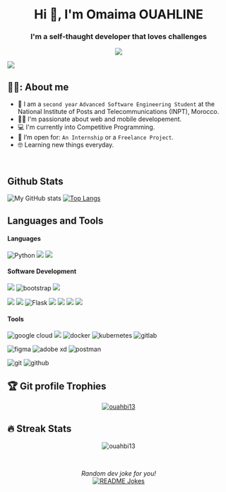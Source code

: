 <h1 align="center">Hi 👋, I'm Omaima OUAHLINE</h1>

<h3 align="center"> I'm a self-thaught developer that loves challenges </h3>
<p align="center">
  <a href="https://github.com/DenverCoder1/readme-typing-svg"><img src="https://readme-typing-svg.herokuapp.com?lines=Web+Developer;Mobile+developper;Competitive+Programmer%20&center=true&width=500&height=50"></a>
</p>

![](https://komarev.com/ghpvc/?username=ouahlineomaima&color=blueviolet)

<!--
**ouahlineomaima/ouahlineomaima** is a ✨ _special_ ✨ repository because its `README.md` (this file) appears on your GitHub profile.

Here are some ideas to get you started:

- 🔭 I’m currently working on ...
- 🌱 I’m currently learning ...
- 👯 I’m looking to collaborate on ...
- 🤔 I’m looking for help with ...
- 💬 Ask me about ...
- 📫 How to reach me: ...
- 😄 Pronouns: ...
- ⚡ Fun fact: ...
-->
## 💁‍♀️:  About me
- :school: I am a `second year` `Advanced Software Engineering Student` at the National Institute of Posts and Telecommunications (INPT), Morocco.
- :technologist: I'm passionate about web and mobile developement.
- :computer: I'm currently into Competitive Programming.
- :thinking: I’m open for: `An Internship` or a `Freelance Project`.
- :nerd_face: Learning new things everyday.
<br>
<h2 align="left">Github Stats</h2>

![My GitHub stats](https://github-readme-stats.vercel.app/api/?username=ouahlineomaima&show_icons=true&title_color=fff&icon_color=54EC87&text_color=aaaaaa&bg_color=050505)
[![Top Langs](https://github-readme-stats.vercel.app/api/top-langs/?username=ouahlineomaima&layout=compact&langs_count=8&title_color=fff&text_color=aaaaaa&bg_color=050505)](https://github.com/ouahlineomaima/github-readme-stats)

<h2 align="left">Languages and Tools</h2>

  <h4>Languages</h4>

<img alt="Python" src="https://img.shields.io/badge/Python-000.svg?logo=python&style=for-the-badge"/> <img src="https://img.shields.io/badge/JS-000.svg?style=for-the-badge&logo=javascript"/> <img src="https://img.shields.io/badge/java-000.svg?style=for-the-badge&logo=java&logoColor=ed8b00"/>

<h4>Software Development </h4>

 <img src="https://img.shields.io/badge/React-000.svg?style=for-the-badge&logo=react"/> <img src="https://img.shields.io/static/v1?style=for-the-badge&message=Bootstrap&color=000000&logo=Bootstrap&logoColor=7952B3&label=" alt='bootstrap'/>  <img src="https://img.shields.io/badge/Tailwind_CSS-000.svg?style=for-the-badge&logo=tailwind-css"/>  
 

 <img src="https://img.shields.io/badge/Node.js-000.svg?style=for-the-badge&logo=node.js"/> <img src="https://img.shields.io/badge/Django-000.svg?style=for-the-badge&logo=django&logoColor=29a071"/> <img src="https://img.shields.io/badge/flask-000.svg?style=for-the-badge&amp;logo=flask" alt="Flask"> <img src="https://img.shields.io/badge/Spring-000.svg?style=for-the-badge&logo=spring"/> <img src="https://img.shields.io/badge/MySQL-000.svg?style=for-the-badge&logo=mysql"/> <img src="https://img.shields.io/badge/MongoDB-000.svg?style=for-the-badge&logo=mongodb"/> <img src="https://img.shields.io/badge/firebase-000.svg?style=for-the-badge&logo=firebase"/> 
 
<h4>Tools </h4>
 
 <img src="https://img.shields.io/badge/Google_Cloud-000?style=for-the-badge&logo=google-cloud" alt="google cloud"/> <img src="https://img.shields.io/static/v1?style=for-the-badge&message=Microsoft+Azure&color=000000&logo=Microsoft+Azure&logoColor=0078D4&label=" al='microsoft azure'/> <img src="https://img.shields.io/static/v1?style=for-the-badge&message=Docker&color=000000&logo=Docker&logoColor=2496ED&label=" alt='docker'/> <img src="https://img.shields.io/static/v1?style=for-the-badge&message=Kubernetes&color=000000&logo=Kubernetes&logoColor=326CE5&label=" alt="kubernetes"/> <img src="https://img.shields.io/static/v1?style=for-the-badge&message=GitLab&color=000000&logo=GitLab&logoColor=FC6D26&label=" alt="gitlab"/>
 
 <img src="https://img.shields.io/static/v1?style=for-the-badge&message=Figma&color=000000&logo=Figma&logoColor=F24E1E&label=" alt="figma"/> <img src="https://img.shields.io/static/v1?style=for-the-badge&message=Adobe+XD&color=000000&logo=Adobe+XD&logoColor=FF61F6&label=" alt="adobe xd"/> <img src="https://img.shields.io/static/v1?style=for-the-badge&message=Postman&color=000000&logo=Postman&logoColor=FF6C37&label=" alt="postman"/>
 
 <img src="https://img.shields.io/static/v1?style=for-the-badge&message=Git&color=000000&logo=Git&logoColor=F05032&label=" alt='git'/> <img src="https://img.shields.io/static/v1?style=for-the-badge&message=GitHub&color=000000&logo=GitHub&logoColor=181717&label=" alt="github"/>

## :trophy: Git profile Trophies

<p align="center"> <a href="https://github.com/ryo-ma/github-profile-trophy"><img src="https://github-profile-trophy.vercel.app/?username=ouahlineomaima&layout=compact&theme=algolia" alt="ouahbi13" /></a> </p>

  
## 🔥 Streak Stats
<p align="center"><img src="https://github-readme-streak-stats.herokuapp.com/?user=ouahlineomaima&theme=algolia" alt="ouahbi13" /></p>
<br>

<p align="center">
  <i>Random dev joke for you!</i>
  <br>
<a href="https://readme-jokes.vercel.app"><img align="center" src="https://readme-jokes.vercel.app/api?bgColor=%23585191&textColor=%23C08552&aColor=%23B2E6D4&borderColor=%237D6F86" alt="README Jokes"></a>
  </p>
 

